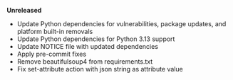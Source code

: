 **Unreleased**
* Update Python dependencies for vulnerabilities, package updates, and platform built-in removals
* Update Python dependencies for Python 3.13 support
* Update NOTICE file with updated dependencies
* Apply pre-commit fixes
* Remove beautifulsoup4 from requirements.txt
* Fix set-attribute action with json string as attribute value